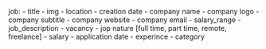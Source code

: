 job: 
    - title 
    - img
    - location 
    - creation date
    - company name 
    - company logo 
    - company subtitle
    - company website
    - company email
    - salary_range
    - job_description
    - vacancy
    - jop nature [full time, part time, remote, freelance] 
    -  salary 
    - application date
    - experince 
    - category 